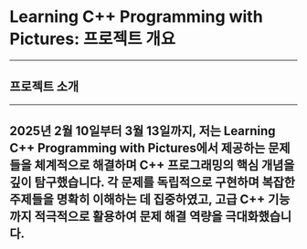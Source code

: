 
 # Learning C++ Programming with Pictures: 프로젝트 개요

 ---
 ## 프로젝트 소개

 ----
2025년 2월 10일부터 3월 13일까지, 저는 Learning C++ Programming with Pictures에서 제공하는 문제들을 체계적으로 해결하며 C++ 프로그래밍의 핵심 개념을 깊이 탐구했습니다. 
각 문제를 독립적으로 구현하며 복잡한 주제들을 명확히 이해하는 데 집중하였고, 고급 C++ 기능까지 적극적으로 활용하여 문제 해결 역량을 극대화했습니다.
---
